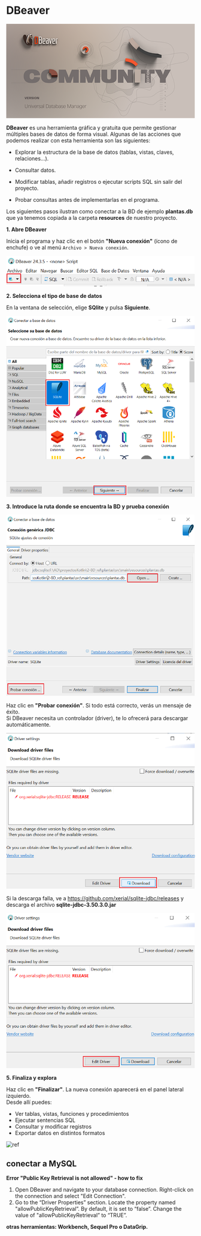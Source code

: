 # DBeaver

![Imagen 1](img/dbeaver01.png)

**DBeaver** es una herramienta gráfica y gratuita que permite gestionar múltiples bases de datos de forma visual. Algunas de las acciones que podemos realizar con esta herramienta son las siguientes:

- Explorar la estructura de la base de datos (tablas, vistas, claves, relaciones…).

- Consultar datos.

- Modificar tablas, añadir registros o ejecutar scripts SQL sin salir del proyecto.

- Probar consultas antes de implementarlas en el programa.

Los siguientes pasos ilustran como conectar a la BD de ejemplo **plantas.db** que ya tenemos copiada a la carpeta **resources** de nuestro proyecto.


**1. Abre DBeaver**

Inicia el programa y haz clic en el botón **"Nueva conexión"** (ícono de enchufe) o ve al menú `Archivo > Nueva conexión`.

![Imagen 2](img/dbeaver02.png)


**2. Selecciona el tipo de base de datos**

En la ventana de selección, elige **SQlite** y pulsa **Siguiente**.

![Imagen 3](img/dbeaver03.png)



**3. Introduce la ruta donde se encuentra la BD y prueba conexión**

![Imagen 4](img/dbeaver04.png)


Haz clic en **"Probar conexión"**. Si todo está correcto, verás un mensaje de éxito.  
Si DBeaver necesita un controlador (driver), te lo ofrecerá para descargar automáticamente.


![Imagen 5](img/dbeaver05.png)

Si la descarga falla, ve a https://github.com/xerial/sqlite-jdbc/releases y descarga el archivo **sqlite-jdbc-3.50.3.0.jar**



![Imagen 6](img/dbeaver06.png)

**5. Finaliza y explora**

Haz clic en **"Finalizar"**. La nueva conexión aparecerá en el panel lateral izquierdo.  
Desde allí puedes:

- Ver tablas, vistas, funciones y procedimientos
- Ejecutar sentencias SQL
- Consultar y modificar registros
- Exportar datos en distintos formatos

![ref](img/dbeaver6.jpg)








## conectar a MySQL

**Error "Public Key Retrieval is not allowed" - how to fix**

1.  Open DBeaver and navigate to your database connection. Right-click on the connection and select "Edit Connection".
2.  Go to the “Driver Properties” section. Locate the property named "allowPublicKeyRetrieval”. By default, it is set to “false”. Change the value of "allowPublicKeyRetrieval” to “TRUE”.

**otras herramientas: Workbench, Sequel Pro o DataGrip.**
